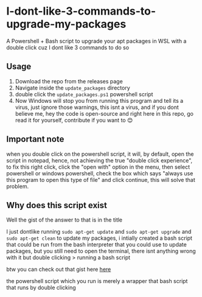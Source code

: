 # I-dont-like-3-commands-to-upgrade-my-packages
A Powershell + Bash script to upgrade your apt packages in WSL with a double click cuz I dont like 3 commands to do so

## Usage

1. Download the repo from the releases page 
2. Navigate inside the `update_packages` directory
3. double click the `update_packages.ps1` powershell script 
4. Now Windows will stop you from running this program and tell its a virus, just ignore those warnings, this isnt a virus, and if you dont believe me, hey the code is open-source and right here in this repo, go read it for yourself, contribute if you want to 😊

## Important note
when you double click on the powershell script, it will, by default, open the script in notepad, hence, not achieving the true "double click experience", to fix this right click, click the "open with" option in the menu, then select powershell or windows powershell, check the box which says "always use this program to open this type of file" and click continue, this will solve that problem.

## Why does this script exist 

Well the gist of the answer to that is in the title

I just dontlike running `sudo apt-get update` and `sudo apt-get upgrade` and `sudo apt-get clean` to update my packages, i intially created a bash script that could be run from the bash interpreter that you could use to update packages, but you still need to open the terminal, there isnt anything wrong with it but double clicking > running a bash script

btw you can check out that gist here [here](https://gist.github.com/akionsight/54a0945468a0ee2a7fe479c5350b8423)

the powershell script which you run is merely a wrapper that bash script that runs by double clicking

